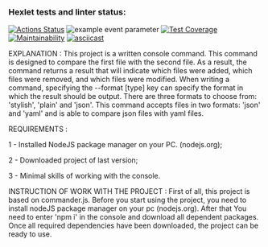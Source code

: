 ### Hexlet tests and linter status:
[![Actions Status](https://github.com/Muhomor-mushroom/frontend-project-46/actions/workflows/hexlet-check.yml/badge.svg)](https://github.com/Muhomor-mushroom/frontend-project-46/actions)
![example event parameter](https://github.com/github/docs/actions/workflows/test.yml/badge.svg?event=push)
[![Test Coverage](https://api.codeclimate.com/v1/badges/d81c6acffc263a555adf/test_coverage)](https://codeclimate.com/github/Muhomor-mushroom/frontend-project-46/test_coverage)
[![Maintainability](https://api.codeclimate.com/v1/badges/d81c6acffc263a555adf/maintainability)](https://codeclimate.com/github/Muhomor-mushroom/frontend-project-46/maintainability)
[![asciicast](https://asciinema.org/a/279cUT1UlEyhrpfGR54dmxVvB.svg)](https://asciinema.org/a/279cUT1UlEyhrpfGR54dmxVvB)

EXPLANATION : 
 This project is a written console command. This command is designed to compare the first file with the second file. As a result, the command returns a result that will indicate which files were added, which files were removed, and which files were modified. When writing a command, specifying the --format [type] key can specify the format in which the result should be output. There are three formats to choose from: 'stylish', 'plain' and 'json'. This command accepts files in two formats: 'json' and 'yaml' and is able to compare json files with yaml files.

 REQUIREMENTS :
 
 1 - Installed NodeJS package manager on your PC. (nodejs.org);

 2 - Downloaded project of last version;

 3 - Minimal skills of working with the console.

 INSTRUCTION OF WORK WITH THE PROJECT :
 First of all, this project is based on commander.js. Before you start using the project, you need to install nodeJS package manager on your pc (nodejs.org). After that You need to enter 'npm i' in the console and download all dependent packages. Once all required dependencies have been downloaded, the project can be ready to use.